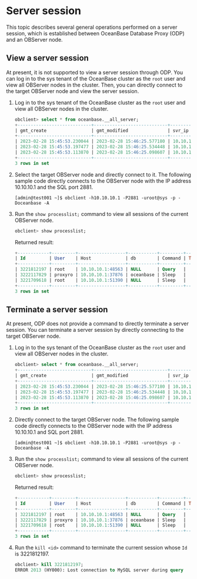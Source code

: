 # Server session

This topic describes several general operations performed on a server session, which is established between OceanBase Database Proxy (ODP) and an OBServer node.

## View a server session

At present, it is not supported to view a server session through ODP. You can log in to the sys tenant of the OceanBase cluster as the `root` user and view all OBServer nodes in the cluster. Then, you can directly connect to the target OBServer node and view the server session.

1. Log in to the sys tenant of the OceanBase cluster as the `root` user and view all OBServer nodes in the cluster.

   ```sql
   obclient> select * from oceanbase.__all_server;
   +----------------------------+----------------------------+------------+----------+----+------+------------+-----------------+--------+-----------------------+--------------------------------------------------------------------------+-----------+--------------------+--------------+----------------+
   | gmt_create                 | gmt_modified               | svr_ip     | svr_port | id | zone | inner_port | with_rootserver | status | block_migrate_in_time | build_version                                                            | stop_time | start_service_time | first_sessid | with_partition |
   +----------------------------+----------------------------+------------+----------+----+------+------------+-----------------+--------+-----------------------+--------------------------------------------------------------------------+-----------+--------------------+--------------+----------------+
   | 2023-02-28 15:45:53.230044 | 2023-02-28 15:46:25.577180 | 10.10.10.1 |     2882 |  3 | z3   |       2881 |               1 | ACTIVE |                     0 | 4.1.0.0_1-703037f0b023c8ffa880258463b25b1735cf27b3(Feb 28 2023 13:21:21) |         0 |   1677570376568330 |            0 |              1 |
   | 2023-02-28 15:45:53.197477 | 2023-02-28 15:46:25.534448 | 10.10.10.2 |     2882 |  2 | z2   |       2881 |               0 | ACTIVE |                     0 | 4.1.0.0_1-703037f0b023c8ffa880258463b25b1735cf27b3(Feb 28 2023 13:21:21) |         0 |   1677570376522994 |            0 |              1 |
   | 2023-02-28 15:45:53.113870 | 2023-02-28 15:46:25.098607 | 10.10.10.3 |     2882 |  1 | z1   |       2881 |               0 | ACTIVE |                     0 | 4.1.0.0_1-703037f0b023c8ffa880258463b25b1735cf27b3(Feb 28 2023 13:21:21) |         0 |   1677570378084150 |            0 |              1 |
   +----------------------------+----------------------------+------------+----------+----+------+------------+-----------------+--------+-----------------------+--------------------------------------------------------------------------+-----------+--------------------+--------------+----------------+
   3 rows in set
   ```

2. Select the target OBServer node and directly connect to it. The following sample code directly connects to the OBServer node with the IP address 10.10.10.1 and the SQL port 2881.

   ```shell
   [admin@test001 ~]$ obclient -h10.10.10.1 -P2881 -uroot@sys -p -Doceanbase -A
   ```

3. Run the `show processlist;` command to view all sessions of the current OBServer node.

   ```sql
   obclient> show processlist;
   ```

   Returned result:

   ```sql
   +------------+---------+------------------+-----------+---------+------+--------+------------------+
   | Id         | User    | Host             | db        | Command | Time | State  | Info             |
   +------------+---------+------------------+-----------+---------+------+--------+------------------+
   | 3221812197 | root    | 10.10.10.1:48563 | NULL      | Query   |    0 | ACTIVE | show processlist |
   | 3222117829 | proxyro | 10.10.10.1:37876 | oceanbase | Sleep   |    6 | SLEEP  | NULL             |
   | 3221709618 | root    | 10.10.10.1:51390 | NULL      | Sleep   |  831 | SLEEP  | NULL             |
   +------------+---------+------------------+-----------+---------+------+--------+------------------+
   3 rows in set
   ```

## Terminate a server session

At present, ODP does not provide a command to directly terminate a server session. You can terminate a server session by directly connecting to the target OBServer node.

1. Log in to the sys tenant of the OceanBase cluster as the `root` user and view all OBServer nodes in the cluster.

   ```sql
   obclient> select * from oceanbase.__all_server;
   +----------------------------+----------------------------+------------+----------+----+------+------------+-----------------+--------+-----------------------+--------------------------------------------------------------------------+-----------+--------------------+--------------+----------------+
   | gmt_create                 | gmt_modified               | svr_ip     | svr_port | id | zone | inner_port | with_rootserver | status | block_migrate_in_time | build_version                                                            | stop_time | start_service_time | first_sessid | with_partition |
   +----------------------------+----------------------------+------------+----------+----+------+------------+-----------------+--------+-----------------------+--------------------------------------------------------------------------+-----------+--------------------+--------------+----------------+
   | 2023-02-28 15:45:53.230044 | 2023-02-28 15:46:25.577180 | 10.10.10.1 |     2882 |  3 | z3   |       2881 |               1 | ACTIVE |                     0 | 4.1.0.0_1-703037f0b023c8ffa880258463b25b1735cf27b3(Feb 28 2023 13:21:21) |         0 |   1677570376568330 |            0 |              1 |
   | 2023-02-28 15:45:53.197477 | 2023-02-28 15:46:25.534448 | 10.10.10.2 |     2882 |  2 | z2   |       2881 |               0 | ACTIVE |                     0 | 4.1.0.0_1-703037f0b023c8ffa880258463b25b1735cf27b3(Feb 28 2023 13:21:21) |         0 |   1677570376522994 |            0 |              1 |
   | 2023-02-28 15:45:53.113870 | 2023-02-28 15:46:25.098607 | 10.10.10.3 |     2882 |  1 | z1   |       2881 |               0 | ACTIVE |                     0 | 4.1.0.0_1-703037f0b023c8ffa880258463b25b1735cf27b3(Feb 28 2023 13:21:21) |         0 |   1677570378084150 |            0 |              1 |
   +----------------------------+----------------------------+------------+----------+----+------+------------+-----------------+--------+-----------------------+--------------------------------------------------------------------------+-----------+--------------------+--------------+----------------+
   3 rows in set
   ```

2. Directly connect to the target OBServer node. The following sample code directly connects to the OBServer node with the IP address 10.10.10.1 and SQL port 2881.

   ```shell
   [admin@test001 ~]$ obclient -h10.10.10.1 -P2881 -uroot@sys -p -Doceanbase -A
   ```

3. Run the `show processlist;` command to view all sessions of the current OBServer node.

   ```sql
   obclient> show processlist;
   ```

   Returned result:

   ```sql
   +------------+---------+------------------+-----------+---------+------+--------+------------------+
   | Id         | User    | Host             | db        | Command | Time | State  | Info             |
   +------------+---------+------------------+-----------+---------+------+--------+------------------+
   | 3221812197 | root    | 10.10.10.1:48563 | NULL      | Query   |    0 | ACTIVE | show processlist |
   | 3222117829 | proxyro | 10.10.10.1:37876 | oceanbase | Sleep   |    6 | SLEEP  | NULL             |
   | 3221709618 | root    | 10.10.10.1:51390 | NULL      | Sleep   |  831 | SLEEP  | NULL             |
   +------------+---------+------------------+-----------+---------+------+--------+------------------+
   3 rows in set
   ```

4. Run the `kill <id>` command to terminate the current session whose `Id` is 3221812197.

   ```sql
   obclient> kill 3221812197;
   ERROR 2013 (HY000): Lost connection to MySQL server during query
   ```
